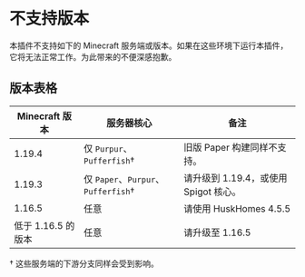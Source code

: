 # 不支持版本

本插件不支持如下的 Minecraft 服务端或版本。如果在这些环境下运行本插件，它将无法正常工作。为此带来的不便深感抱歉。

## 版本表格

|Minecraft 版本|服务器核心|备注|
|---|---|---|
|1.19.4|仅 `Purpur`、`Pufferfish`†|旧版 Paper 构建同样不支持。|
|1.19.3|仅 `Paper`、`Purpur`、`Pufferfish`†|请升级到 1.19.4，或使用 Spigot 核心。|
|1.16.5|任意|请使用 HuskHomes 4.5.5|
|低于 1.16.5 的版本|任意|请升级至 1.16.5|

† 这些服务端的下游分支同样会受到影响。
